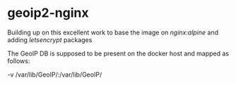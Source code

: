 # geoip2-nginx
Building up on this excellent work to base the image on *nginx:alpine* and adding *letsencrypt* packages 

The GeoIP DB is supposed to be present on the docker host and mapped as follows:

 -v /var/lib/GeoIP/:/var/lib/GeoIP/

